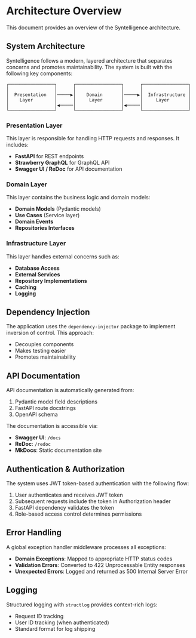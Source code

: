 # Architecture Overview

This document provides an overview of the Syntelligence architecture.

## System Architecture

Syntelligence follows a modern, layered architecture that separates concerns and promotes maintainability. The system is built with the following key components:

```
┌─────────────────┐      ┌─────────────────┐      ┌─────────────────┐
│                 │      │                 │      │                 │
│  Presentation   │─────▶│    Domain       │─────▶│  Infrastructure │
│    Layer        │      │     Layer       │      │     Layer       │
│                 │◀─────│                 │◀─────│                 │
└─────────────────┘      └─────────────────┘      └─────────────────┘
```

### Presentation Layer

This layer is responsible for handling HTTP requests and responses. It includes:

- **FastAPI** for REST endpoints
- **Strawberry GraphQL** for GraphQL API
- **Swagger UI / ReDoc** for API documentation

### Domain Layer

This layer contains the business logic and domain models:

- **Domain Models** (Pydantic models)
- **Use Cases** (Service layer)
- **Domain Events**
- **Repositories Interfaces**

### Infrastructure Layer

This layer handles external concerns such as:

- **Database Access**
- **External Services**
- **Repository Implementations**
- **Caching**
- **Logging**

## Dependency Injection

The application uses the `dependency-injector` package to implement inversion of control. This approach:

- Decouples components
- Makes testing easier
- Promotes maintainability

## API Documentation

API documentation is automatically generated from:

1. Pydantic model field descriptions
2. FastAPI route docstrings
3. OpenAPI schema

The documentation is accessible via:

- **Swagger UI**: `/docs`
- **ReDoc**: `/redoc`
- **MkDocs**: Static documentation site

## Authentication & Authorization

The system uses JWT token-based authentication with the following flow:

1. User authenticates and receives JWT token
2. Subsequent requests include the token in Authorization header
3. FastAPI dependency validates the token
4. Role-based access control determines permissions

## Error Handling

A global exception handler middleware processes all exceptions:

- **Domain Exceptions**: Mapped to appropriate HTTP status codes
- **Validation Errors**: Converted to 422 Unprocessable Entity responses
- **Unexpected Errors**: Logged and returned as 500 Internal Server Error

## Logging

Structured logging with `structlog` provides context-rich logs:

- Request ID tracking
- User ID tracking (when authenticated)
- Standard format for log shipping
